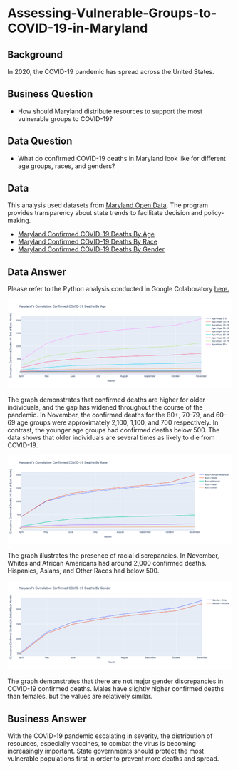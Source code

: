 # Assessing-Vulnerable-Groups-to-COVID-19-in-Maryland

## Background 
In 2020, the COVID-19 pandemic has spread across the United States.

## Business Question
* How should Maryland distribute resources to support the most vulnerable groups to COVID-19?

## Data Question
* What do confirmed COVID-19 deaths in Maryland look like for different age groups, races, and genders? 

## Data
This analysis used datasets from [Maryland Open Data](https://opendata.maryland.gov). The program provides transparency about state trends to facilitate decision and policy-making.
* [Maryland Confirmed COVID-19 Deaths By Age](https://github.com/Daphne-Tang/Assessing-Vulnerable-Groups-to-COVID-19-in-Maryland/blob/main/MD_COVID-19_-_Confirmed_Deaths_by_Age_Distribution.csv)
* [Maryland Confirmed COVID-19 Deaths By Race](https://github.com/Daphne-Tang/Assessing-Vulnerable-Groups-to-COVID-19-in-Maryland/blob/main/MD_COVID-19_-_Confirmed_Deaths_by_Race_and_Ethnicity_Distribution.csv)
* [Maryland Confirmed COVID-19 Deaths By Gender](https://github.com/Daphne-Tang/Assessing-Vulnerable-Groups-to-COVID-19-in-Maryland/blob/main/MD_COVID-19_-_Confirmed_Deaths_by_Gender_Distribution.csv)

## Data Answer

Please refer to the Python analysis conducted in Google Colaboratory [here.](https://github.com/Daphne-Tang/Assessing-Vulnerable-Groups-to-COVID-19-in-Maryland/blob/main/Python_in_Google_Colaboratory.ipynb)

![alt text](https://github.com/Daphne-Tang/Assessing-Vulnerable-Groups-to-COVID-19-in-Maryland/blob/main/Maryland%20Cumulative%20Confirmed%20COVID-19%20Deaths%20By%20Age.png)

The graph demonstrates that confirmed deaths are higher for older individuals, and the gap has widened throughout the course of the pandemic. In November, the confirmed deaths for the 80+, 70-79, and 60-69 age groups were approximately 2,100, 1,100, and 700 respectively. In contrast, the younger age groups had confirmed deaths below 500. The data shows that older individuals are several times as likely to die from COVID-19. 

![alt text](https://github.com/Daphne-Tang/Assessing-Vulnerable-Groups-to-COVID-19-in-Maryland/blob/main/Maryland%20Cumulative%20Confirmed%20COVID-19%20Deaths%20By%20Race.png)

The graph illustrates the presence of racial discrepancies. In November, Whites and African Americans had around 2,000 confirmed deaths. Hispanics, Asians, and Other Races had below 500. 

![alt text](https://github.com/Daphne-Tang/Assessing-Vulnerable-Groups-to-COVID-19-in-Maryland/blob/main/Maryland%20Cumulative%20Confirmed%20COVID-19%20Deaths%20By%20Gender.png)

The graph demonstrates that there are not major gender discrepancies in COVID-19 confirmed deaths. Males have slightly higher confirmed deaths than females, but the values are relatively similar. 

## Business Answer

With the COVID-19 pandemic escalating in severity, the distribution of resources, especially vaccines, to combat the virus is becoming increasingly important. State governments should protect the most vulnerable populations first in order to prevent more deaths and spread.
